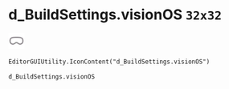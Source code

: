 # d_BuildSettings.visionOS `32x32`
<img src="/img/d_BuildSettings.visionOS.png" width=32 height=32>

``` CSharp
EditorGUIUtility.IconContent("d_BuildSettings.visionOS")
```
```
d_BuildSettings.visionOS
```

